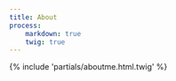 ```yaml
---
title: About
process:
    markdown: true
    twig: true
---
```


{% include 'partials/aboutme.html.twig' %}
